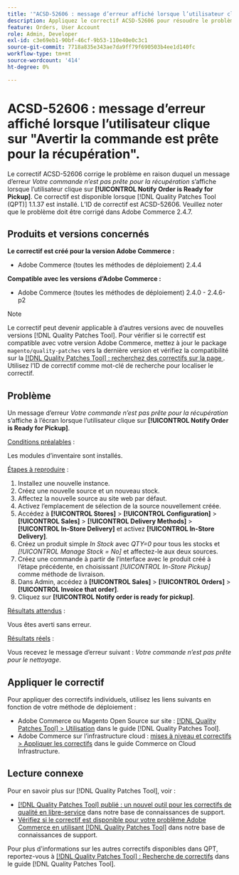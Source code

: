 ```yaml
---
title: '"ACSD-52606 : message d’erreur affiché lorsque l’utilisateur clique sur "Avertir que la commande est prête pour la récupération"'
description: Appliquez le correctif ACSD-52606 pour résoudre le problème Adobe Commerce où un message d’erreur s’affiche lorsque l’utilisateur clique sur **[!UICONTROL Notify Order is Ready for Pickup]**.
feature: Orders, User Account
role: Admin, Developer
exl-id: c3e69eb1-90bf-46cf-9b53-110e40e0c3c1
source-git-commit: 7718a835e343ae7da9ff79f690503b4ee1d140fc
workflow-type: tm+mt
source-wordcount: '414'
ht-degree: 0%

---
```


# ACSD-52606 : message d’erreur affiché lorsque l’utilisateur clique sur &quot;Avertir la commande est prête pour la récupération&quot;.

Le correctif ACSD-52606 corrige le problème en raison duquel un message d’erreur *Votre commande n’est pas prête pour la récupération* s’affiche lorsque l’utilisateur clique sur **[!UICONTROL Notify Order is Ready for Pickup]**. Ce correctif est disponible lorsque [!DNL Quality Patches Tool (QPT)] 1.1.37 est installé. L’ID de correctif est ACSD-52606. Veuillez noter que le problème doit être corrigé dans Adobe Commerce 2.4.7.

## Produits et versions concernés

**Le correctif est créé pour la version Adobe Commerce :**

* Adobe Commerce (toutes les méthodes de déploiement) 2.4.4

**Compatible avec les versions d’Adobe Commerce :**

* Adobe Commerce (toutes les méthodes de déploiement) 2.4.0 - 2.4.6-p2

>[!NOTE]
>
>Le correctif peut devenir applicable à d’autres versions avec de nouvelles versions [!DNL Quality Patches Tool]. Pour vérifier si le correctif est compatible avec votre version Adobe Commerce, mettez à jour le package `magento/quality-patches` vers la dernière version et vérifiez la compatibilité sur la [[!DNL Quality Patches Tool] : recherchez des correctifs sur la page ](https://experienceleague.adobe.com/tools/commerce-quality-patches/index.html?lang=fr). Utilisez l’ID de correctif comme mot-clé de recherche pour localiser le correctif.

## Problème

Un message d’erreur *Votre commande n’est pas prête pour la récupération* s’affiche à l’écran lorsque l’utilisateur clique sur **[!UICONTROL Notify Order is Ready for Pickup]**.

<u>Conditions préalables</u> :

Les modules d’inventaire sont installés.

<u>Étapes à reproduire</u> :

1. Installez une nouvelle instance.
1. Créez une nouvelle source et un nouveau stock.
1. Affectez la nouvelle source au site web par défaut.
1. Activez l’emplacement de sélection de la source nouvellement créée.
1. Accédez à **[!UICONTROL Stores]** > **[!UICONTROL Configuration]** > **[!UICONTROL Sales]** > **[!UICONTROL Delivery Methods]** > **[!UICONTROL In-Store Delivery]** et activez **[!UICONTROL In-Store Delivery]**.
1. Créez un produit simple *In Stock* avec *QTY=0* pour tous les stocks et *[!UICONTROL Manage Stock = No]* et affectez-le aux deux sources.
1. Créez une commande à partir de l’interface avec le produit créé à l’étape précédente, en choisissant *[!UICONTROL In-Store Pickup]* comme méthode de livraison.
1. Dans Admin, accédez à **[!UICONTROL Sales]** > **[!UICONTROL Orders]** > **[!UICONTROL Invoice that order]**.
1. Cliquez sur **[!UICONTROL Notify order is ready for pickup]**.

<u>Résultats attendus</u> :

Vous êtes averti sans erreur.

<u>Résultats réels</u> :

Vous recevez le message d’erreur suivant : *Votre commande n’est pas prête pour le nettoyage*.

## Appliquer le correctif

Pour appliquer des correctifs individuels, utilisez les liens suivants en fonction de votre méthode de déploiement :

* Adobe Commerce ou Magento Open Source sur site : [[!DNL Quality Patches Tool] > Utilisation](https://experienceleague.adobe.com/docs/commerce-operations/tools/quality-patches-tool/usage.html?lang=fr) dans le guide [!DNL Quality Patches Tool].
* Adobe Commerce sur l’infrastructure cloud : [mises à niveau et correctifs > Appliquer les correctifs](https://experienceleague.adobe.com/docs/commerce-cloud-service/user-guide/develop/upgrade/apply-patches.html?lang=fr) dans le guide Commerce on Cloud Infrastructure.

## Lecture connexe

Pour en savoir plus sur [!DNL Quality Patches Tool], voir :

* [[!DNL Quality Patches Tool] publié : un nouvel outil pour les correctifs de qualité en libre-service](/help/announcements/adobe-commerce-announcements/magento-quality-patches-released-new-tool-to-self-serve-quality-patches.md) dans notre base de connaissances de support.
* [Vérifiez si le correctif est disponible pour votre problème Adobe Commerce en utilisant  [!DNL Quality Patches Tool]](/help/support-tools/patches-available-in-qpt-tool/check-patch-for-magento-issue-with-magento-quality-patches.md) dans notre base de connaissances de support.

Pour plus d&#39;informations sur les autres correctifs disponibles dans QPT, reportez-vous à [[!DNL Quality Patches Tool] : Recherche de correctifs](https://experienceleague.adobe.com/tools/commerce-quality-patches/index.html?lang=fr) dans le guide [!DNL Quality Patches Tool].
